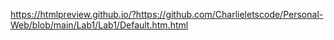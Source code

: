 https://htmlpreview.github.io/?https://github.com/Charlieletscode/Personal-Web/blob/main/Lab1/Lab1/Default.htm.html
